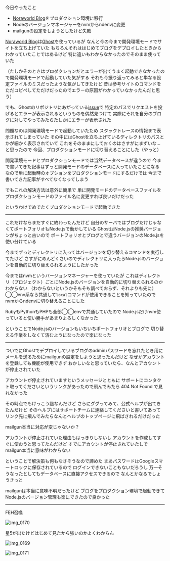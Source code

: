 今日やったこと

* [Noraworld Blog](https://noraworld.blog)をプロダクション環境に移行
* Nodeのバージョンマネージャーをnvmからndenvに変更
* mailgunの設定をしようとしたけど失敗

[Noraworld Blog](https://noraworld.blog)は[Ghost](https://ghost.org)を使っているが
なんと今の今まで開発環境モードでサイトを立ち上げていた
もちろんそれははじめてブログをデプロイしたときからわかっていたことではあるけど
特に違いもわからなかったのでそのまま使っていた

（たしかそのときはプロダクションだとエラーが出てうまく起動できなかったので開発環境モードで起動していた気がする
それも今振り返ってみると単なる設定ファイルのミスだったような気がしてきたけど
昔は参考サイトのコマンドをただコピペしてただけだったのでエラーの原因がわかっていなかったんだと思う）

でも、Ghostのリポジトリにあがっている[issue](https://github.com/TryGhost/Ghost/pull/8129)で
特定のパスでリクエストを投げるとエラーが表示されるというものを偶然見つけて
実際にそれを自分のブログに対してやってみたらたしかにエラーが表示された

問題なのは開発環境モードで起動していたため
スタックトレースの情報まで表示されてしまっていた
その中にはGhostを立ち上げているディレクトリのパスとかが細かく表示されていて
これをそのままにしておくのはさすがにまずいな…と思ったので
今回、プロダクションモードに切り替えることにした（やっと）

開発環境モードとプロダクションモードでは当然データベースが違うので
今まで書いてきた記事はずっと開発モードのデータベースに入っていたことになる
なので単に起動時のオプションをプロダクションモードにするだけでは
今まで書いてきた記事がすべてなくなってしまう

でもこれの解決方法は意外に簡単で
単に開発モードのデータベースファイルをプロダクションモードのファイル名に変更すれば良いだけだった

というわけでめでたくプロダクションモードで起動できた

***

これだけならまだすぐに終わったんだけど
自分のサーバではブログだけじゃなくてポートフォリオもNode.jsで動かしている
GhostはNode.jsの推奨バージョンがちょっと古いので
ポートフォリオとブログとで違うバージョンのNode.jsを使い分けている

今までずっとディレクトリに入ってはバージョンを切り替えるコマンドを実行してたけど
さすがにめんどくさいのでディレクトリに入ったらNode.jsのバージョンを自動的に切り替えられるようにしたかった

今まではnvmというバージョンマネージャーを使っていたが
これはディレクトリ（プロジェクト）ごとにNode.jsのバージョンを自動的に切り替えられるのかわからない
（わからないというかそもそも調べておらず、それよりも先に）
◯◯env系なら共通して`local`コマンドが使用できることを知っていたので
nvmからndenvに切り替えることにした

RubyもPythonもPHPも全部◯◯envで共通していたので
Node.jsだけnvm使っていると使い勝手があまりよろしくなかった

ということでNode.jsのバージョンもいちいちポートフォリオとブログで
切り替える作業をしなくて済むようになったので楽になった

***

ついでにGhostでデプロイしているブログのadminパスワードを忘れたとき用に
メールを送るためにmailgunの設定をしようと思ったんだけど
なぜかアカウントを登録しても機能が使用できず
おかしいなと思っていたら、なんとアカウントが停止されていた

アカウントが停止されていますというメッセージとともに
サポートにコンタクト取ってくださいというリンクがあったので飛んでみたら
404 Not Found で見れなかった

その時点でもけっこう謎なんだけど
さらにググってみて、公式ヘルプが出てきたんだけど
そのヘルプにはサポートチームに連絡してくださいと書いてあって
リンク先に飛んでみたらなんとヘルプのトップページに飛ばされるだけだった

mailgun本当に対応が変じゃないか？

アカウントが停止されていた理由もはっきりしないし
アカウントを作成してすぐに使おうと思ってたんだけど
すでにアカウントが停止されていたしで
mailgun本当に意味がわからない

ということで解決策も何もなさそうなので諦めた
まあパスワードはGoogleスマートロックに保存されているので
ログインできないこともないだろうし
万一そうなったとしてもデータベースに直接アクセスできるので
なんとかなるでしょうきっと

mailgunは本当に意味不明だったけど
ブログをプロダクション環境で起動できて
Node.jsのバージョン管理も楽にできたので良かった

***

FEH召喚

![img_0170](/images/2017/03/img_0170.png)

星5が出たけどはじめて見たから強いのかよくわからん

![img_0169](/images/2017/03/img_0169.png)

![img_0171](/images/2017/03/img_0171.png)
